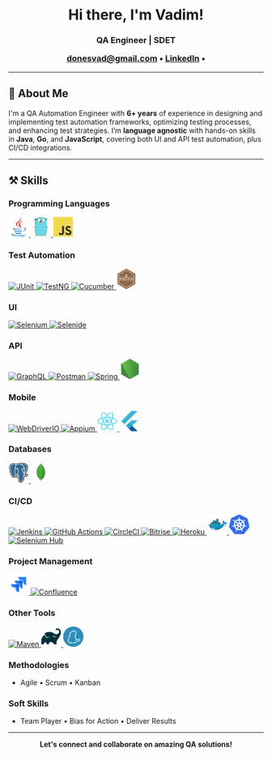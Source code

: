 <h1 align="center">Hi there, I'm Vadim!</h1>
<h3 align="center"><strong>QA Engineer | SDET</strong></p>

<p align="center">
  <a href="mailto:donesvad@gmail.com">donesvad@gmail.com</a> • 
  <a href="https://www.linkedin.com/in/vadim-dones" target="_blank">LinkedIn</a> • 
</p>

---

## 👋 About Me
I'm a QA Automation Engineer with **6+ years** of experience in designing and implementing test automation frameworks, optimizing testing processes, and enhancing test strategies. I’m **language agnostic** with hands-on skills in **Java**, **Go**, and **JavaScript**, covering both UI and API test automation, plus CI/CD integrations.  

---

## ⚒️ Skills

### Programming Languages
<p align="left">
  <!-- Java -->
  <a href="https://www.java.com/" target="_blank" rel="noreferrer">
    <img src="https://raw.githubusercontent.com/devicons/devicon/master/icons/java/java-original.svg" alt="Java" width="40" height="40"/>
  </a>
  <!-- Go -->
  <a href="https://go.dev/" target="_blank" rel="noreferrer">
    <img src="https://raw.githubusercontent.com/devicons/devicon/master/icons/go/go-original.svg" alt="Go" width="40" height="40"/>
  </a>
  <!-- JavaScript -->
  <a href="https://developer.mozilla.org/en-US/docs/Web/JavaScript" target="_blank" rel="noreferrer">
    <img src="https://raw.githubusercontent.com/devicons/devicon/master/icons/javascript/javascript-original.svg" alt="JavaScript" width="40" height="40"/>
  </a>
</p>

### Test Automation
<p align="left">
  <!-- JUnit -->
  <a href="https://junit.org/junit5/" target="_blank" rel="noreferrer">
    <img src="https://upload.wikimedia.org/wikipedia/commons/1/1a/JUnit5.png" alt="JUnit" width="40" height="40"/>
  </a>
  <!-- TestNG -->
  <a href="https://testng.org/doc/" target="_blank" rel="noreferrer">
    <img src="https://avatars.githubusercontent.com/u/829310?s=200&v=4" alt="TestNG" width="40" height="40"/>
  </a>
  <!-- Cucumber -->
  <a href="https://cucumber.io" target="_blank" rel="noreferrer">
    <img src="https://raw.githubusercontent.com/cucumber/logo/master/images/png/64x64/cuke.png" alt="Cucumber" width="40" height="40"/>
  </a>
  <!-- Mocha -->
  <a href="https://mochajs.org/" target="_blank" rel="noreferrer">
    <img src="https://raw.githubusercontent.com/devicons/devicon/master/icons/mocha/mocha-plain.svg" alt="Mocha" width="40" height="40"/>
  </a>
</p>

### UI
<p align="left">
  <!-- Selenium -->
  <a href="https://www.selenium.dev" target="_blank" rel="noreferrer">
    <img src="https://raw.githubusercontent.com/detain/svg-logos/780f25886640cef088af994181646db2f6b1a3f8/svg/selenium-logo.svg" alt="Selenium" width="40" height="40"/>
  </a>
  <!-- Selenide -->
  <a href="https://selenide.org/" target="_blank" rel="noreferrer">
    <img src="https://avatars.githubusercontent.com/u/32203602?s=200&v=4" alt="Selenide" width="40" height="40"/>
  </a>
</p>

### API
<p align="left">
  <!-- GraphQL -->
  <a href="https://graphql.org" target="_blank" rel="noreferrer">
    <img src="https://www.vectorlogo.zone/logos/graphql/graphql-icon.svg" alt="GraphQL" width="40" height="40"/>
  </a>
  <!-- Postman -->
  <a href="https://www.postman.com" target="_blank" rel="noreferrer">
    <img src="https://www.vectorlogo.zone/logos/getpostman/getpostman-icon.svg" alt="Postman" width="40" height="40"/>
  </a>
  <!-- Spring -->
  <a href="https://spring.io" target="_blank" rel="noreferrer">
    <img src="https://www.vectorlogo.zone/logos/springio/springio-icon.svg" alt="Spring" width="40" height="40"/>
  </a>
  <!-- Node.js -->
  <a href="https://nodejs.org" target="_blank" rel="noreferrer">
    <img src="https://raw.githubusercontent.com/devicons/devicon/master/icons/nodejs/nodejs-original.svg" alt="Node.js" width="40" height="40"/>
  </a>
</p>

### Mobile
<p align="left">
  <!-- WebDriverIO -->
  <a href="https://webdriver.io/" target="_blank" rel="noreferrer">
    <img src="https://webdriver.io/img/webdriverio.png" alt="WebDriverIO" width="40" height="40"/>
  </a>
  <!-- Appium -->
  <a href="https://appium.io/" target="_blank" rel="noreferrer">
    <img src="https://upload.wikimedia.org/wikipedia/commons/8/8e/Appium.png" alt="Appium" width="40" height="40"/>
  </a>
  <!-- React Native -->
  <a href="https://reactnative.dev/" target="_blank" rel="noreferrer">
    <img src="https://raw.githubusercontent.com/devicons/devicon/master/icons/react/react-original.svg" alt="React Native" width="40" height="40"/>
  </a>
  <!-- Flutter -->
  <a href="https://flutter.dev/" target="_blank" rel="noreferrer">
    <img src="https://raw.githubusercontent.com/devicons/devicon/master/icons/flutter/flutter-original.svg" alt="Flutter" width="40" height="40"/>
  </a>
</p>

### Databases
<p align="left">
  <!-- PostgreSQL -->
  <a href="https://www.postgresql.org" target="_blank" rel="noreferrer">
    <img src="https://raw.githubusercontent.com/devicons/devicon/master/icons/postgresql/postgresql-original.svg" alt="PostgreSQL" width="40" height="40"/>
  </a>
  <!-- MongoDB -->
  <a href="https://www.mongodb.com" target="_blank" rel="noreferrer">
    <img src="https://raw.githubusercontent.com/devicons/devicon/master/icons/mongodb/mongodb-original.svg" alt="MongoDB" width="40" height="40"/>
  </a>
</p>

### CI/CD
<p align="left">
  <!-- Jenkins -->
  <a href="https://www.jenkins.io" target="_blank" rel="noreferrer">
    <img src="https://www.vectorlogo.zone/logos/jenkins/jenkins-icon.svg" alt="Jenkins" width="40" height="40"/>
  </a>
  <!-- GitHub Actions -->
  <a href="https://docs.github.com/en/actions" target="_blank" rel="noreferrer">
    <img src="https://www.vectorlogo.zone/logos/github/github-tile.svg" alt="GitHub Actions" width="40" height="40"/>
  </a>
  <!-- CircleCI -->
  <a href="https://circleci.com/" target="_blank" rel="noreferrer">
    <img src="https://www.vectorlogo.zone/logos/circleci/circleci-icon.svg" alt="CircleCI" width="40" height="40"/>
  </a>
  <!-- Bitrise -->
  <a href="https://www.bitrise.io/" target="_blank" rel="noreferrer">
    <img src="https://avatars.githubusercontent.com/u/6236826?s=200&v=4" alt="Bitrise" width="40" height="40"/>
  </a>
  <!-- Heroku -->
  <a href="https://www.heroku.com/" target="_blank" rel="noreferrer">
    <img src="https://www.vectorlogo.zone/logos/heroku/heroku-icon.svg" alt="Heroku" width="40" height="40"/>
  </a>
  <!-- Docker -->
  <a href="https://www.docker.com/" target="_blank" rel="noreferrer">
    <img src="https://raw.githubusercontent.com/devicons/devicon/master/icons/docker/docker-original.svg" alt="Docker" width="40" height="40"/>
  </a>
  <!-- Kubernetes -->
  <a href="https://kubernetes.io/" target="_blank" rel="noreferrer">
    <img src="https://raw.githubusercontent.com/devicons/devicon/master/icons/kubernetes/kubernetes-plain.svg" alt="Kubernetes" width="40" height="40"/>
  </a>
  <!-- Selenium Hub (Generic Selenium) -->
  <a href="https://www.selenium.dev/" target="_blank" rel="noreferrer">
    <img src="https://raw.githubusercontent.com/detain/svg-logos/780f25886640cef088af994181646db2f6b1a3f8/svg/selenium-logo.svg" alt="Selenium Hub" width="40" height="40"/>
  </a>
</p>

### Project Management
<p align="left">
  <!-- Jira -->
  <a href="https://www.atlassian.com/software/jira" target="_blank" rel="noreferrer">
    <img src="https://raw.githubusercontent.com/devicons/devicon/master/icons/jira/jira-original.svg" alt="Jira" width="40" height="40"/>
  </a>
  <!-- Confluence -->
  <a href="https://www.atlassian.com/software/confluence" target="_blank" rel="noreferrer">
    <img src="https://cdn.worldvectorlogo.com/logos/confluence-1.svg" alt="Confluence" width="40" height="40"/>
  </a>
  <!-- Zephyr (No official devicon - optional placeholder) -->
</p>

### Other Tools
<p align="left">
  <!-- Maven -->
  <a href="https://maven.apache.org/" target="_blank" rel="noreferrer">
    <img src="https://raw.githubusercontent.com/devicons/devicon/master/icons/apachemaven/apachemaven-original.svg" alt="Maven" width="40" height="40"/>
  </a>
  <!-- Gradle -->
  <a href="https://gradle.org/" target="_blank" rel="noreferrer">
    <img src="https://raw.githubusercontent.com/devicons/devicon/master/icons/gradle/gradle-plain.svg" alt="Gradle" width="40" height="40"/>
  </a>
  <!-- Yarn -->
  <a href="https://classic.yarnpkg.com/lang/en/" target="_blank" rel="noreferrer">
    <img src="https://raw.githubusercontent.com/devicons/devicon/master/icons/yarn/yarn-original.svg" alt="Yarn" width="40" height="40"/>
  </a>
  <!-- NVM, JMeter (no standard devicons; can add custom if desired) -->
</p>

### Methodologies
- Agile • Scrum • Kanban

### Soft Skills
- Team Player • Bias for Action • Deliver Results

---

<p align="center">
  <strong>Let's connect and collaborate on amazing QA solutions!</strong>
</p>
